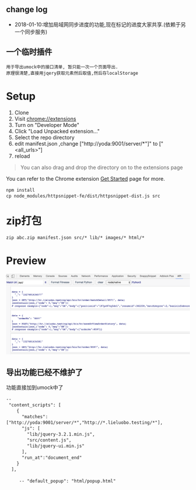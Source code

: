 ## change log
  - 2018-01-10:增加局域网同步进度的功能,现在标记的进度大家共享.(依赖于另一个同步服务)

## 一个临时插件
    用于导出umock中的接口清单, 暂只能一次一个页面导出.
    原理很清楚,直接用jqery获取元素然后取值,然后存localStorage
# Setup
1. Clone
1. Visit [chrome://extensions](chrome://extensions)
1. Turn on "Developer Mode"
1. Click "Load Unpacked extension..."
1. Select the repo directory
1. edit manifest.json ,change ["http://yoda:9001/server/*"]" to ["<all_urls>"]
1. reload

>You can also drag and drop the directory on to the extensions page

You can refer to the Chrome extension [Get Started](https://developer.chrome.com/extensions/getstarted) page for more.

    
    npm install
    cp node_modules/httpsnippet-fe/dist/httpsnippet-dist.js src

# zip打包
    zip abc.zip manifest.json src/* lib/* images/* html/* 


# Preview 
![](./preview2.png)
## 导出功能已经不维护了
功能直接加到umock中了   
 
    --
     "content_scripts": [
        {
          "matches": ["http://yoda:9001/server/*","http://*.lieluobo.testing/*"],
          "js": [
            "lib/jquery-3.2.1.min.js",
            "src/content.js",
            "lib/jquery-ui.min.js"
          ],
          "run_at":"document_end"
        }
      ],

         -- "default_popup": "html/popup.html"

